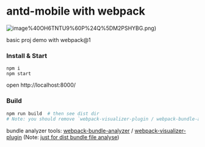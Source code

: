 # antd-mobile with webpack
![image](https://github.com/jinqiang12345/rreact-niukeAPP/blob/master/screenshots/)%40OH6TNTU9%60P%24Q%5DM2PSHYBG.png)

basic proj demo with webpack@1

### Install & Start

```shell
npm i
npm start
```

open http://localhost:8000/

### Build

```sh
npm run build  # then see dist dir
# Note: you should remove `webpack-visualizer-plugin / webpack-bundle-analyzer` code in webpack.config.js file for production environment.
```

bundle analyzer tools: 
[webpack-bundle-analyzer](https://www.npmjs.com/package/webpack-bundle-analyzer) / 
[webpack-visualizer-plugin](https://www.npmjs.com/package/webpack-visualizer-plugin) 
(Note: [just for dist bundle file analyse](https://github.com/th0r/webpack-bundle-analyzer/issues/86))

